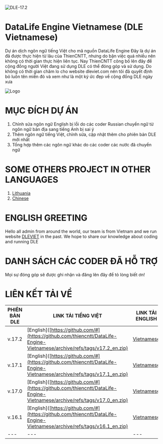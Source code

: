 ![DLE-17.2](https://img.shields.io/badge/DLE-17.x-green.svg?style=flat-square)

# DataLife Engine Vietnamese (DLE Vietnamese)
Dự án dịch ngôn ngữ tiếng Việt cho mã nguồn DataLife Engine
Đây là dự án đã được thực hiện từ lâu của ThienCNTT, nhưng do bận việc quá nhiều nên không có thời gian thực hiện liên tục.
Nay ThienCNTT công bố lên đây để cộng đồng người Việt đang sử dụng DLE có thể đóng góp và sử dụng.
Do không có thời gian chăm lo cho website dleviet.com nên tôi đã quyết định bỏ luôn tên miền đó và xem như là một ký ức đẹp về cộng đồng DLE ngày xưa

![Logo](https://web.archive.org/web/20120502203531/http://dleviet.com/download/box.jpg)

# MỤC ĐÍCH DỰ ÁN
1. Chỉnh sửa ngôn ngữ English bị lỗi do các coder Russian chuyển ngữ từ ngôn ngữ bản địa sang tiếng Anh bị sai ý
2. Thêm ngôn ngữ tiếng Việt, chỉnh sửa, cập nhật thêm cho phiên bản DLE mới nhất
3. Tổng hợp thêm các ngôn ngữ khác do các coder các nước đã chuyển ngữ

# SOME OTHERS PROJECT IN OTHER LANGUAGES
1. [Lithuania](https://github.com/mondolfo/DLE)
2. [Chinese](https://github.com/imdabao/dle_zh-cn)

# ENGLISH GREETING
Hello all admin from around the world, our team is from Vietnam and we run website [DLEVIET](https://dleviet.com) in the past. We hope to share our knowledge about coding and running DLE

# DANH SÁCH CÁC CODER ĐÃ HỖ TRỢ
Mọi sự đóng góp sẽ được ghi nhận và đăng lên đây để tỏ lòng biết ơn!

# LIÊN KẾT TẢI VỀ

| PHIÊN BẢN DLE | LINK TẢI TIẾNG VIỆT|LINK TẢI ENGLISH|GHI CHÚ|
| --- | --- | --- | --- |
| v.17.2 | [English]([https://github.com/#](https://github.com/thiencntt/DataLife-Engine-Vietnamese/archive/refs/tags/v17.2_en.zip) |[Vietnamese]([https://github.com/#](https://github.com/thiencntt/DataLife-Engine-Vietnamese/archive/refs/tags/v17.2_vi.zip))|MỚI NHẤT|
| v.17.1 | [English]([https://github.com/#](https://github.com/thiencntt/DataLife-Engine-Vietnamese/archive/refs/tags/v17.1_en.zip) |[Vietnamese]([https://github.com/#](https://github.com/thiencntt/DataLife-Engine-Vietnamese/archive/refs/tags/v17.1_vi.zip))||
| v.17.0 | [English]([https://github.com/#](https://github.com/thiencntt/DataLife-Engine-Vietnamese/archive/refs/tags/v17.0_en.zip) |[Vietnamese]([https://github.com/#](https://github.com/thiencntt/DataLife-Engine-Vietnamese/archive/refs/tags/v17.0_vi.zip))||
| v.16.1 | [English]([https://github.com/#](https://github.com/thiencntt/DataLife-Engine-Vietnamese/archive/refs/tags/v16.1_en.zip) |[Vietnamese]([https://github.com/#](https://github.com/thiencntt/DataLife-Engine-Vietnamese/archive/refs/tags/v16.1_vi.zip))||
| --- | --- | --- | --- |
